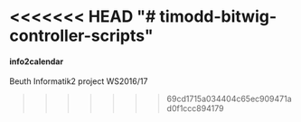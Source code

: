 <<<<<<< HEAD
"# timodd-bitwig-controller-scripts" 
=======
#### info2calendar
Beuth Informatik2 project WS2016/17
>>>>>>> 69cd1715a034404c65ec909471ad0f1ccc894179
